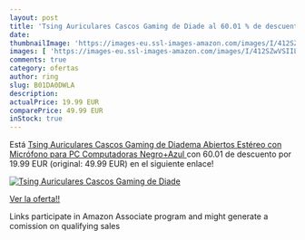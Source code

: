 ```yaml
---
layout: post
title: 'Tsing Auriculares Cascos Gaming de Diade al 60.01 % de descuento'
date: 
thumbnailImage: 'https://images-eu.ssl-images-amazon.com/images/I/412SZwVSIIL._SL200_.jpg'
images: [ 'https://images-eu.ssl-images-amazon.com/images/I/412SZwVSIIL._SL200_.jpg' ]
comments: true
category: ofertas
author: ring
slug: B01DA0DWLA
description:
actualPrice: 19.99 EUR
comparePrice: 49.99 EUR
inStock: true
---
```


Está [Tsing Auriculares Cascos Gaming de Diadema Abiertos Estéreo con Micrófono para PC Computadoras  Negro+Azul ](https://www.amazon.es/dp/B01DA0DWLA/?tag=tolees-21) con 60.01 de descuento por 19.99 EUR (original: 49.99 EUR) en el siguiente enlace!

[![Tsing Auriculares Cascos Gaming de Diade](https://images-eu.ssl-images-amazon.com/images/I/412SZwVSIIL._SL200_.jpg)](https://www.amazon.es/dp/B01DA0DWLA/?tag=tolees-21)

[Ver la oferta!!](https://www.amazon.es/dp/B01DA0DWLA/?tag=tolees-21)

Links participate in Amazon Associate program and might generate a comission on qualifying sales



